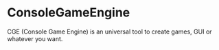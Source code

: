 # ConsoleGameEngine
CGE (Console Game Engine) is an universal tool to create games, GUI or whatever you want.
